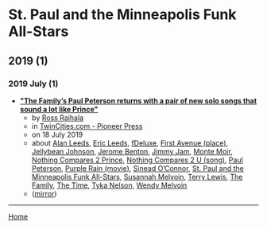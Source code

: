# St. Paul and the Minneapolis Funk All-Stars

## 2019 (1)

### 2019 July (1)

 - [**"The Family’s Paul Peterson returns with a pair of new solo songs that sound a lot like Prince"**](https://www.twincities.com/2019/07/18/the-familys-paul-peterson-returns-with-a-pair-of-new-solo-songs-that-sound-a-lot-like-prince/)
    - by [Ross Raihala](../../authors/ross-raihala/index.md)
    - in [TwinCities.com - Pioneer Press](../../publications/p-t/twincities-com-pioneer-press/index.md)
    - on 18 July 2019
    - about [Alan Leeds](../../topics/alan-leeds/index.md), [Eric Leeds](../../topics/eric-leeds/index.md), [fDeluxe](../../topics/fdeluxe/index.md), [First Avenue (place)](../../topics/place/first-avenue/index.md), [Jellybean Johnson](../../topics/jellybean-johnson/index.md), [Jerome Benton](../../topics/jerome-benton/index.md), [Jimmy Jam](../../topics/jimmy-jam/index.md), [Monte Moir](../../topics/monte-moir/index.md), [Nothing Compares 2 Prince](../../topics/nothing-compares-2-prince/index.md), [Nothing Compares 2 U (song)](../../topics/song/nothing-compares-2-u/index.md), [Paul Peterson](../../topics/paul-peterson/index.md), [Purple Rain (movie)](../../topics/movie/purple-rain/index.md), [Sinead O’Connor](../../topics/sinead-o-connor/index.md), [St. Paul and the Minneapolis Funk All-Stars](../../topics/st-paul-and-the-minneapolis-funk-all-stars/index.md), [Susannah Melvoin](../../topics/susannah-melvoin/index.md), [Terry Lewis](../../topics/terry-lewis/index.md), [The Family](../../topics/the-family/index.md), [The Time](../../topics/the-time/index.md), [Tyka Nelson](../../topics/tyka-nelson/index.md), [Wendy Melvoin](../../topics/wendy-melvoin/index.md)
    - ([mirror](https://web.archive.org/web/*/https://www.twincities.com/2019/07/18/the-familys-paul-peterson-returns-with-a-pair-of-new-solo-songs-that-sound-a-lot-like-prince/))

----

[Home](../index.md)
